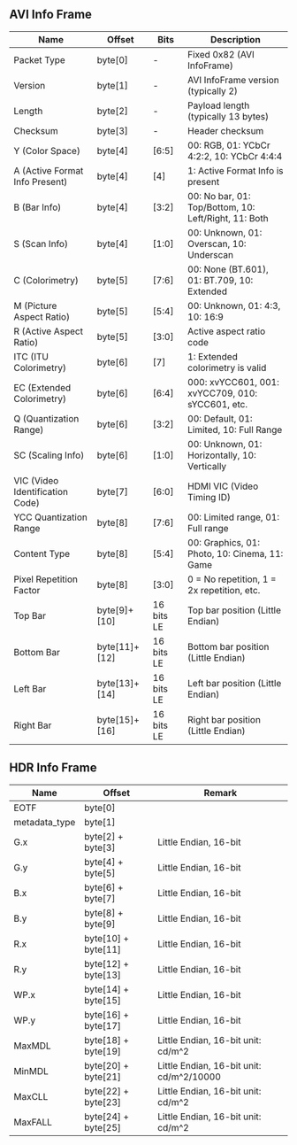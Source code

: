
## AVI Info Frame
| Name                            | Offset             | Bits        | Description                                          |
| ------------------------------- | ------------------ | ----------- | ---------------------------------------------------- |
| Packet Type                     | byte[0]            | -           | Fixed 0x82 (AVI InfoFrame)                           |
| Version                         | byte[1]            | -           | AVI InfoFrame version (typically 2)                  |
| Length                          | byte[2]            | -           | Payload length (typically 13 bytes)                  |
| Checksum                        | byte[3]            | -           | Header checksum                                      |
| Y (Color Space)                 | byte[4]            | [6:5]       | 00: RGB, 01: YCbCr 4:2:2, 10: YCbCr 4:4:4            |
| A (Active Format Info Present)  | byte[4]            | [4]         | 1: Active Format Info is present                     |
| B (Bar Info)                    | byte[4]            | [3:2]       | 00: No bar, 01: Top/Bottom, 10: Left/Right, 11: Both |
| S (Scan Info)                   | byte[4]            | [1:0]       | 00: Unknown, 01: Overscan, 10: Underscan             |
| C (Colorimetry)                 | byte[5]            | [7:6]       | 00: None (BT.601), 01: BT.709, 10: Extended          |
| M (Picture Aspect Ratio)        | byte[5]            | [5:4]       | 00: Unknown, 01: 4:3, 10: 16:9                       |
| R (Active Aspect Ratio)         | byte[5]            | [3:0]       | Active aspect ratio code                             |
| ITC (ITU Colorimetry)           | byte[6]            | [7]         | 1: Extended colorimetry is valid                     |
| EC (Extended Colorimetry)       | byte[6]            | [6:4]       | 000: xvYCC601, 001: xvYCC709, 010: sYCC601, etc.     |
| Q (Quantization Range)          | byte[6]            | [3:2]       | 00: Default, 01: Limited, 10: Full Range             |
| SC (Scaling Info)               | byte[6]            | [1:0]       | 00: Unknown, 01: Horizontally, 10: Vertically        |
| VIC (Video Identification Code) | byte[7]            | [6:0]       | HDMI VIC (Video Timing ID)                           |
| YCC Quantization Range          | byte[8]            | [7:6]       | 00: Limited range, 01: Full range                    |
| Content Type                    | byte[8]            | [5:4]       | 00: Graphics, 01: Photo, 10: Cinema, 11: Game        |
| Pixel Repetition Factor         | byte[8]            | [3:0]       | 0 = No repetition, 1 = 2x repetition, etc.           |
| Top Bar                         | byte[9]+[10]       | 16 bits LE  | Top bar position (Little Endian)                     |
| Bottom Bar                      | byte[11]+[12]      | 16 bits LE  | Bottom bar position (Little Endian)                  |
| Left Bar                        | byte[13]+[14]      | 16 bits LE  | Left bar position (Little Endian)                    |
| Right Bar                       | byte[15]+[16]      | 16 bits LE  | Right bar position (Little Endian)                   |


## HDR Info Frame

| Name          | Offset              | Remark                                      |
| ------------- | ------------------- | ------------------------------------------- |
| EOTF          | byte[0]             |                                             |
| metadata_type | byte[1]             |                                             |
| G.x           | byte[2] + byte[3]   | Little Endian, 16-bit                       |
| G.y           | byte[4] + byte[5]   | Little Endian, 16-bit                       |
| B.x           | byte[6] + byte[7]   | Little Endian, 16-bit                       |
| B.y           | byte[8] + byte[9]   | Little Endian, 16-bit                       |
| R.x           | byte[10] + byte[11] | Little Endian, 16-bit                       |
| R.y           | byte[12] + byte[13] | Little Endian, 16-bit                       |
| WP.x          | byte[14] + byte[15] | Little Endian, 16-bit                       |
| WP.y          | byte[16] + byte[17] | Little Endian, 16-bit                       |
| MaxMDL        | byte[18] + byte[19] | Little Endian, 16-bit unit: cd/m^2          |
| MinMDL        | byte[20] + byte[21] | Little Endian, 16-bit unit: cd/m^2/10000    |
| MaxCLL        | byte[22] + byte[23] | Little Endian, 16-bit unit: cd/m^2          |
| MaxFALL       | byte[24] + byte[25] | Little Endian, 16-bit unit: cd/m^2          |

